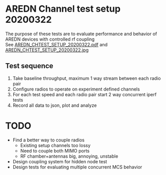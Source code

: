 # AREDN Channel test setup 20200322The purpose of these tests are to evaluate performance and behavior of AREDN devices with controlled rf coupling  See [AREDN_CHTEST_SETUP_20200322.pdf](doc/AREDN_CHTEST_SETUP_20200322.pdf)and [AREDN_CHTEST_SETUP_20200322.jpg](doc/AREDN_CHTEST_SETUP_20200322.jpg)## Test sequence1. Take baseline throughput, maximum 1 way stream between each radio pair2. Configure radios to operate on experiment defined channels3. For each test speed and each radio pair start 2 way concurrent iperf tests4. Record all data to json, plot and analyze# TODO* Find a better way to couple radios    * Existing setup channels too lossy    * Need to couple both MIMO ports    * RF chamber+antennas big, annoying, unstable* Design coupling system for hidden node test* Design tests for evaluating multiple concurrent MCS behavior    